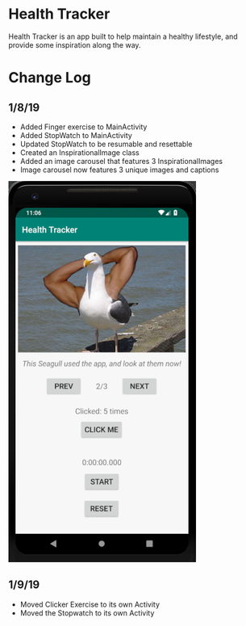 # Health Tracker
Health Tracker is an app built to help maintain a healthy lifestyle, and provide some inspiration along the way.

# Change Log
## 1/8/19
* Added Finger exercise to MainActivity
* Added StopWatch to MainActivity
* Updated StopWatch to be resumable and resettable 
* Created an InspirationalImage class
* Added an image carousel that features 3 InspirationalImages
* Image carousel now features 3 unique images and captions

![1/8/19 app screenshot](screenshots/1-8-19_app.png)

## 1/9/19
* Moved Clicker Exercise to its own Activity
* Moved the Stopwatch to its own Activity